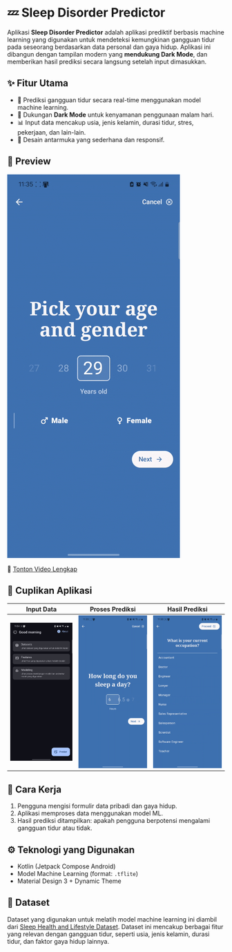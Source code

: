 # 💤 Sleep Disorder Predictor

Aplikasi **Sleep Disorder Predictor** adalah aplikasi prediktif berbasis machine learning yang digunakan untuk mendeteksi kemungkinan gangguan tidur pada seseorang berdasarkan data personal dan gaya hidup. Aplikasi ini dibangun dengan tampilan modern yang **mendukung Dark Mode**, dan memberikan hasil prediksi secara langsung setelah input dimasukkan.

## ✨ Fitur Utama

- 🧠 Prediksi gangguan tidur secara real-time menggunakan model machine learning.
- 🌙 Dukungan **Dark Mode** untuk kenyamanan penggunaan malam hari.
- 📊 Input data mencakup usia, jenis kelamin, durasi tidur, stres, pekerjaan, dan lain-lain.
- 📱 Desain antarmuka yang sederhana dan responsif.

## 🎥 Preview

![Preview GIF](./.media/preview.gif)

🔗 [Tonton Video Lengkap](https://drive.google.com/file/d/1s9KKCHFnerrVbaPCYc2FE5uDW296cQs2/view?usp=sharing)

## 📸 Cuplikan Aplikasi

| Input Data                       | Proses Prediksi                  | Hasil Prediksi                   |
|----------------------------------|----------------------------------|----------------------------------|
| ![Frame 1](./.media/frame_1.png) | ![Frame 2](./.media/frame_2.png) | ![Frame 3](./.media/frame_3.png) |

## 🚀 Cara Kerja

1. Pengguna mengisi formulir data pribadi dan gaya hidup.
2. Aplikasi memproses data menggunakan model ML.
3. Hasil prediksi ditampilkan: apakah pengguna berpotensi mengalami gangguan tidur atau tidak.

## ⚙️ Teknologi yang Digunakan

- Kotlin (Jetpack Compose Android)
- Model Machine Learning (format: `.tflite`)
- Material Design 3 + Dynamic Theme

## 📅 Dataset 
Dataset yang digunakan untuk melatih model machine learning ini diambil dari [Sleep Health and Lifestyle Dataset](https://www.kaggle.com/datasets/uom190346a/sleep-health-and-lifestyle-dataset). Dataset ini mencakup berbagai fitur yang relevan dengan gangguan tidur, seperti usia, jenis kelamin, durasi tidur, dan faktor gaya hidup lainnya.

